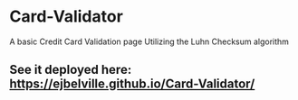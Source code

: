 # Card-Validator
A basic Credit Card Validation page Utilizing the Luhn Checksum algorithm

## See it deployed here: https://ejbelville.github.io/Card-Validator/
